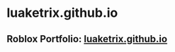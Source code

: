 # luaketrix.github.io

<h2>Roblox Portfolio: <a href="https://luaketrix.github.io/" target="_blank" rel="noopener noreferrer">luaketrix.github.io</a></h2>
